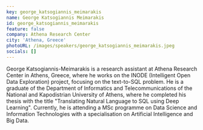 ```yaml
---
key: george_katsogiannis_meimarakis
name: George Katsogiannis Meimarakis
id: george_katsogiannis_meimarakis
feature: false
company: Athena Research Center
city: 'Athena, Greece'
photoURL: /images/speakers/george_katsogiannis_meimarakis.jpeg
socials: []
---
```

George Katsogiannis-Meimarakis is a research assistant at Athena Research Center in Athens, Greece, where he works on the INODE (Intelligent Open Data Exploration) project, focusing on the text-to-SQL problem. He is a graduate of the Department of Informatics and Telecommunications of the National and Kapodistrian University of Athens, where he completed his thesis with the title "Translating Natural Language to SQL using Deep Learning". Currently, he is attending a MSc programme on Data Science and Information Technologies with a specialisation on Artificial Intelligence and Big Data.
